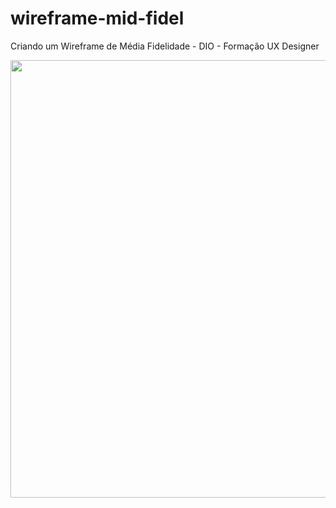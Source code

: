 # wireframe-mid-fidel
Criando um Wireframe de Média Fidelidade - DIO - Formação UX Designer

<div align="center">
  <img src="" width="700px"
</div>

